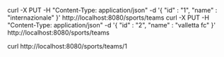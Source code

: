 curl -X PUT -H "Content-Type: application/json" -d '{ "id" : "1", "name" : "internazionale" }' http://localhost:8080/sports/teams
curl -X PUT -H "Content-Type: application/json" -d '{ "id" : "2", "name" : "valletta fc" }' http://localhost:8080/sports/teams

curl http://localhost:8080/sports/teams/1